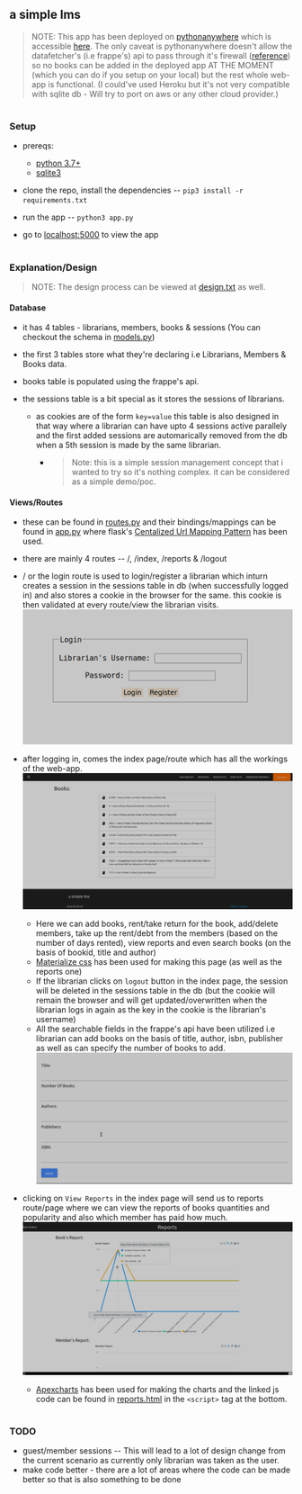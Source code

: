## a simple lms

> NOTE: This app has been deployed on [pythonanywhere](pythonanywhere.com) which is accessible [here](http://ritwik0.pythonanywhere.com). The only caveat is pythonanywhere doesn't allow the datafetcher's (i.e frappe's) api to pass through it's firewall ([reference](https://help.pythonanywhere.com/pages/403ForbiddenError/)) so no books can be added in the deployed app AT THE MOMENT (which you can do if you setup on your local) but the rest whole web-app is functional. (I could've used Heroku but it's not very compatible with sqlite db - Will try to port on aws or any other cloud provider.)

#

### Setup
- prereqs: 
    - [python 3.7+](https://www.python.org/downloads/)
    - [sqlite3](https://www.sqlite.org/index.html)

- clone the repo, install the dependencies -- `pip3 install -r requirements.txt`

- run the app -- `python3 app.py`

- go to [localhost:5000](http://localhost:5000) to view the app

#

### Explanation/Design

> NOTE: The design process can be viewed at [design.txt](design.txt) as well.

#### Database
- it has 4 tables - librarians, members, books & sessions (You can checkout the schema in [models.py](models.py))

- the first 3 tables store what they're declaring i.e Librarians, Members & Books data.

- books table is populated using the frappe's api.

- the sessions table is a bit special as it stores the sessions of librarians.
    - as cookies are of the form `key=value` this table is also designed in that way where a librarian can have upto 4 sessions active parallely and the first added sessions are automarically removed from the db when a 5th session is made by the same librarian.
        - > Note: this is a simple session management concept that i wanted to try so it's nothing complex. it can be considered as a simple demo/poc.

#### Views/Routes
- these can be found in [routes.py](routes.py) and their bindings/mappings can be found in [app.py](app.py) where flask's [Centalized Url Mapping Pattern](https://flask.palletsprojects.com/en/2.0.x/patterns/lazyloading/#converting-to-centralized-url-map) has been used.

- there are mainly 4 routes -- /, /index, /reports & /logout

- / or the login route is used to login/register a librarian which inturn creates a session in the sessions table in db (when successfully logged in) and also stores a cookie in the browser for the same. this cookie is then validated at every route/view the librarian visits.
![login-page](scshots/login.png)

- after logging in, comes the index page/route which has all the workings of the web-app.
![index-page](scshots/index.png)
    - Here we can add books, rent/take return for the book, add/delete members, take up the rent/debt from the members (based on the number of days rented), view reports and even search books (on the basis of bookid, title and author)
    - [Materialize css](https://materializecss.com/) has been used for making this page (as well as the reports one)
    - If the librarian clicks on `logout` button in the index page, the session will be deleted in the sessions table in the db (but the cookie will remain the browser and will get updated/overwritten when the librarian logs in again as the key in the cookie is the librarian's username)
    - All the searchable fields in the frappe's api have been utilized i.e librarian can add books on the basis of title, author, isbn, publisher as well as can specify the number of books to add.
    ![add-books-form](scshots/bookform.png)

- clicking on `View Reports` in the index page will send us to reports route/page where we can view the reports of books quantities and popularity and also which member has paid how much.
![reports-page](scshots/reports.png)
    - [Apexcharts](https://apexcharts.com/) has been used for making the charts and the linked js code can be found in [reports.html](templates/reports.html) in the `<script>` tag at the bottom.

#

### TODO
- guest/member sessions -- This will lead to a lot of design change from the current scenario as currently only librarian was taken as the user. 
- make code better - there are a lot of areas where the code can be made better so that is also something to be done
